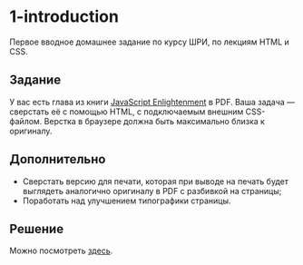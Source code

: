 # 1-introduction

Первое вводное домашнее задание по курсу ШРИ, по лекциям HTML и CSS.

## Задание
У вас есть глава из книги [JavaScript Enlightenment](http://javascriptenlightenment.com/) в PDF. Ваша задача — сверстать её с помощью HTML, 
с подключаемым внешним  CSS-файлом. Верстка в браузере должна быть максимально близка к оригиналу.

## Дополнительно
* Сверстать  версию для печати, которая при выводе на печать будет выглядеть аналогично оригиналу в PDF с разбивкой на страницы;
* Поработать над улучшением типографики страницы.

## Решение
Можно посмотреть [здесь](http://solomein.github.io/1-introduction/).